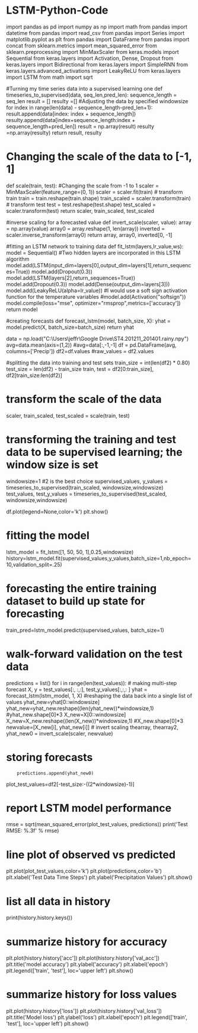 # LSTM-Python-Code
import pandas as pd
import numpy as np
import math
from pandas import datetime
from pandas import read_csv
from pandas import Series
import matplotlib.pyplot as plt
from pandas import DataFrame
from pandas import concat
from sklearn.metrics import mean_squared_error
from sklearn.preprocessing import MinMaxScaler
from keras.models import Sequential
from keras.layers import Activation, Dense, Dropout
from keras.layers import Bidirectional
from keras.layers import SimpleRNN
from keras.layers.advanced_activations import LeakyReLU
from keras.layers import LSTM
from math import sqrt

#Turning my time series data into a supervised learning one
def timeseries_to_supervised(data, seq_len,pred_len):
	sequence_length = seq_len
	result = []
	resulty =[]
	#Adjusting the data by specified windowsize
	for index in range(len(data) - sequence_length-pred_len+1):
		result.append(data[index: index + sequence_length])
		resulty.append(data[index+sequence_length:index + sequence_length+pred_len])
	result = np.array(result)
	resulty =np.array(resulty)
	return result, resulty

# Changing the scale of the data to [-1, 1]
def scale(train, test):
	#Changing the scale from -1 to 1
	scaler = MinMaxScaler(feature_range=(0, 1))
	scaler = scaler.fit(train)
	# transform train
	train = train.reshape(train.shape)
	train_scaled = scaler.transform(train)
	# transform test
	test = test.reshape(test.shape)
	test_scaled = scaler.transform(test)
	return scaler, train_scaled, test_scaled

#inverse scaling for a forecasted value
def invert_scale(scaler, value):
		array = np.array(value)
		array0 = array.reshape(1, len(array))
		inverted = scaler.inverse_transform(array0)
		return array, array0, inverted[0, -1]

#fitting an LSTM network to training data
def fit_lstm(layers,lr_value,ws):
	model = Sequential()
	#Two hidden layers are incorporated in this LSTM algorithm
	model.add(LSTM(input_dim=layers[0],output_dim=layers[1],return_sequences=True))
	model.add(Dropout(0.3))
	model.add(LSTM(layers[2],return_sequences=True))
	model.add(Dropout(0.3))
	model.add(Dense(output_dim=layers[3]))
	model.add(LeakyReLU(alpha=lr_value))
	#I would use a soft sign activation function for the temperature variables
	#model.add(Activation("softsign"))
	model.compile(loss="mse", optimizer="rmsprop",metrics=['accuracy'])
	return model

#creating forecasts
def forecast_lstm(model, batch_size, X):
        yhat = model.predict(X, batch_size=batch_size)
        return yhat

data = np.load("C:\\Users\\jeffr\\Google Drive\\ST4.201211_201401.rainy.npy")
avg=data.mean(axis=(1,2))
#avg=data[:,-1,-1]
df = pd.DataFrame(avg, columns=['Precip'])
df2=df.values
#raw_values = df2.values

#splitting the data into training and test sets
train_size = int(len(df2) * 0.80)
test_size = len(df2) - train_size
train, test = df2[0:train_size], df2[train_size:len(df2)]
# transform the scale of the data
scaler, train_scaled, test_scaled = scale(train, test)
# transforming the training and test data to be supervised learning; the window size is set
windowsize=1 #2 is the best choice
supervised_values, y_values = timeseries_to_supervised(train_scaled, windowsize,windowsize)
test_values, test_y_values = timeseries_to_supervised(test_scaled, windowsize,windowsize)

df.plot(legend=None,color='k')
plt.show()

# fitting the model
lstm_model = fit_lstm([1, 50, 50, 1],0.25,windowsize)
history=lstm_model.fit(supervised_values,y_values,batch_size=1,nb_epoch=10,validation_split=.25)
# forecasting the entire training dataset to build up state for forecasting
train_pred=lstm_model.predict(supervised_values, batch_size=1)

# walk-forward validation on the test data
predictions = list()
for i in range(len(test_values)):
        # making multi-step forecast
		X, y = test_values[:, :,:], test_y_values[:,:,: ]
		yhat = forecast_lstm(lstm_model, 1, X)
		#reshaping the data back into a single list of values
		yhat_new=yhat[0::windowsize]
		yhat_new=yhat_new.reshape((len(yhat_new))*windowsize,1) #yhat_new.shape[0]*3
		X_new=X[0::windowsize]
		X_new=X_new.reshape((len(X_new))*windowsize,1) #X_new.shape[0]*3
		newvalue=[X_new[i], yhat_new[i]]
		# invert scaling
		thearray, thearray2, yhat_new0 = invert_scale(scaler, newvalue)
# storing forecasts
		predictions.append(yhat_new0)


plot_test_values=df2[-test_size:-((2*windowsize)-1)]
# report LSTM model performance
rmse = sqrt(mean_squared_error(plot_test_values, predictions))
print('Test RMSE: %.3f' % rmse)
# line plot of observed vs predicted
plt.plot(plot_test_values,color='k')
plt.plot(predictions,color='b')
plt.xlabel('Test Data Time Steps')
plt.ylabel('Precipitation Values')
plt.show()

# list all data in history
print(history.history.keys())
# summarize history for accuracy
plt.plot(history.history['acc'])
plt.plot(history.history['val_acc'])
plt.title('model accuracy')
plt.ylabel('accuracy')
plt.xlabel('epoch')
plt.legend(['train', 'test'], loc='upper left')
plt.show()

# summarize history for loss values
plt.plot(history.history['loss'])
plt.plot(history.history['val_loss'])
plt.title('Model loss')
plt.ylabel('loss')
plt.xlabel('epoch')
plt.legend(['train', 'test'], loc='upper left')
plt.show()
